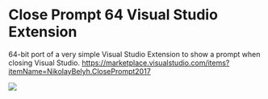 # Close Prompt 64 Visual Studio Extension

64-bit port of a very simple Visual Studio Extension to show a prompt when closing Visual Studio.
https://marketplace.visualstudio.com/items?itemName=NikolayBelyh.ClosePrompt2017

![](https://nikolaybelyh.gallerycdn.vsassets.io/extensions/nikolaybelyh/closeprompt2017/1.2/1554547012669/image__1.png)
